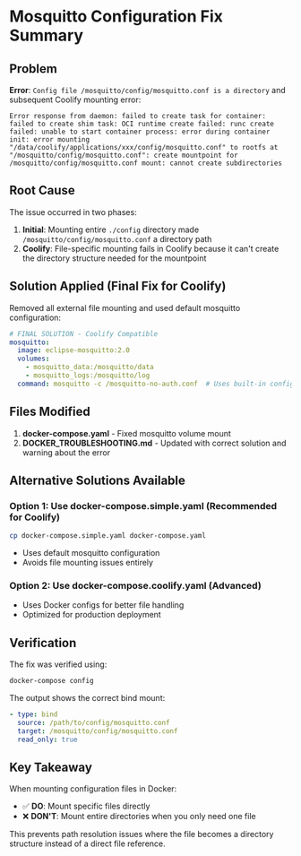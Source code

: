 # Mosquitto Configuration Fix Summary

## Problem
**Error**: `Config file /mosquitto/config/mosquitto.conf is a directory` and subsequent Coolify mounting error:
```
Error response from daemon: failed to create task for container: failed to create shim task: OCI runtime create failed: runc create failed: unable to start container process: error during container init: error mounting "/data/coolify/applications/xxx/config/mosquitto.conf" to rootfs at "/mosquitto/config/mosquitto.conf": create mountpoint for /mosquitto/config/mosquitto.conf mount: cannot create subdirectories
```

## Root Cause
The issue occurred in two phases:
1. **Initial**: Mounting entire `./config` directory made `/mosquitto/config/mosquitto.conf` a directory path
2. **Coolify**: File-specific mounting fails in Coolify because it can't create the directory structure needed for the mountpoint

## Solution Applied (Final Fix for Coolify)
Removed all external file mounting and used default mosquitto configuration:
```yaml
# FINAL SOLUTION - Coolify Compatible
mosquitto:
  image: eclipse-mosquitto:2.0
  volumes:
    - mosquitto_data:/mosquitto/data
    - mosquitto_logs:/mosquitto/log
  command: mosquitto -c /mosquitto-no-auth.conf  # Uses built-in config
```

## Files Modified
1. **docker-compose.yaml** - Fixed mosquitto volume mount
2. **DOCKER_TROUBLESHOOTING.md** - Updated with correct solution and warning about the error

## Alternative Solutions Available

### Option 1: Use docker-compose.simple.yaml (Recommended for Coolify)
```bash
cp docker-compose.simple.yaml docker-compose.yaml
```
- Uses default mosquitto configuration
- Avoids file mounting issues entirely

### Option 2: Use docker-compose.coolify.yaml (Advanced)
- Uses Docker configs for better file handling
- Optimized for production deployment

## Verification
The fix was verified using:
```bash
docker-compose config
```

The output shows the correct bind mount:
```yaml
- type: bind
  source: /path/to/config/mosquitto.conf
  target: /mosquitto/config/mosquitto.conf
  read_only: true
```

## Key Takeaway
When mounting configuration files in Docker:
- ✅ **DO**: Mount specific files directly
- ❌ **DON'T**: Mount entire directories when you only need one file

This prevents path resolution issues where the file becomes a directory structure instead of a direct file reference.
